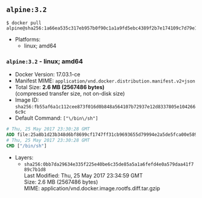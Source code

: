 ## `alpine:3.2`

```console
$ docker pull alpine@sha256:1a66ea535c317eb957b0f90c1a1a9fd5ebc4389f2b7e174109c7d79e13da4a91
```

-	Platforms:
	-	linux; amd64

### `alpine:3.2` - linux; amd64

-	Docker Version: 17.03.1-ce
-	Manifest MIME: `application/vnd.docker.distribution.manifest.v2+json`
-	Total Size: **2.6 MB (2567486 bytes)**  
	(compressed transfer size, not on-disk size)
-	Image ID: `sha256:fb55af6a1c112cee873f016d0b848a564107b72937e12d8337805e1042666c9c`
-	Default Command: `["\/bin\/sh"]`

```dockerfile
# Thu, 25 May 2017 23:30:28 GMT
ADD file:25a8b1d23b348d6bf8699cf1747ff31cb9693655d79994e2a5de5fca00e58953 in / 
# Thu, 25 May 2017 23:30:28 GMT
CMD ["/bin/sh"]
```

-	Layers:
	-	`sha256:0bb7da29634e335f225e40be6c35de85a5a1a6fefd4e0a579daa41f789c7b1d8`  
		Last Modified: Thu, 25 May 2017 23:34:59 GMT  
		Size: 2.6 MB (2567486 bytes)  
		MIME: application/vnd.docker.image.rootfs.diff.tar.gzip
